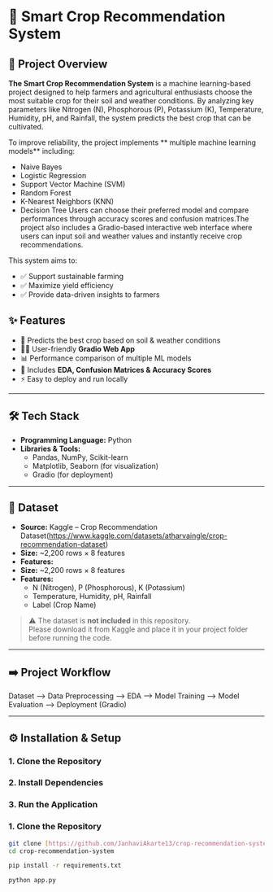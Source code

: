 # 🌿 Smart Crop Recommendation System   <!-- H1 -->

## 📌 Project Overview                  <!-- H2 -->

**The Smart Crop Recommendation System** is a machine learning-based project designed to help farmers and agricultural enthusiasts choose the most suitable crop for their soil and weather conditions. By analyzing key parameters like Nitrogen (N), Phosphorous (P), Potassium (K), Temperature, Humidity, pH, and Rainfall, the system predicts the best crop that can be cultivated.

To improve reliability, the project implements ** multiple machine learning models** including:
  - Naive Bayes
  - Logistic Regression
  - Support Vector Machine (SVM)
  - Random Forest
  - K-Nearest Neighbors (KNN)
  - Decision Tree
Users can choose their preferred model and compare performances through accuracy scores and confusion matrices.The project also includes a Gradio-based interactive web interface where users can input soil and weather values and instantly receive crop recommendations.

This system aims to:  
- ✅ Support sustainable farming  
- ✅ Maximize yield efficiency  
- ✅ Provide data-driven insights to farmers  


## ✨ Features  
- 🌱 Predicts the best crop based on soil & weather conditions  
- 🧑‍🌾 User-friendly **Gradio Web App**  
- 📊 Performance comparison of multiple ML models  
- 🔎 Includes **EDA, Confusion Matrices & Accuracy Scores**  
- ⚡ Easy to deploy and run locally  

---

## 🛠 Tech Stack  
- **Programming Language:** Python  
- **Libraries & Tools:**  
  - Pandas, NumPy, Scikit-learn  
  - Matplotlib, Seaborn (for visualization)  
  - Gradio (for deployment)  

---

## 📂 Dataset  
- **Source:** Kaggle – Crop Recommendation Dataset(https://www.kaggle.com/datasets/atharvaingle/crop-recommendation-dataset)  
- **Size:** ~2,200 rows × 8 features  
- **Features:**  
- **Size:** ~2,200 rows × 8 features  
- **Features:**  
  - N (Nitrogen), P (Phosphorous), K (Potassium)  
  - Temperature, Humidity, pH, Rainfall  
  - Label (Crop Name)  

> ⚠️ The dataset is **not included** in this repository.  
> Please download it from Kaggle and place it in your project folder before running the code.  

---


## ➡️ Project Workflow

Dataset --> Data Preprocessing --> EDA --> Model Training --> Model Evaluation --> Deployment (Gradio)

---

## ⚙️ Installation & Setup

### 1. Clone the Repository

### 2. Install Dependencies

### 3. Run the Application

### 1. Clone the Repository

```bash
git clone [https://github.com/JanhaviAkarte13/crop-recommendation-system.git](https://github.com/JanhaviAkarte13/crop-recommendation-system.git)
cd crop-recommendation-system

pip install -r requirements.txt

python app.py









